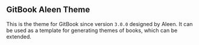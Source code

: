 ## GitBook Aleen Theme

This is the theme for GitBook since version `3.0.0` designed by Aleen. It can be used as a template for generating themes of books, which can be extended.
